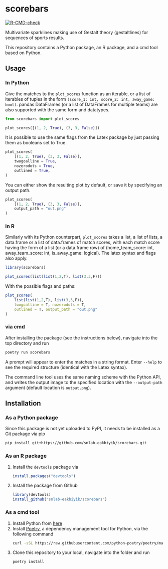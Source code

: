 # scorebars

<!-- badges: start -->
[![R-CMD-check](https://github.com/snlab-eakbiyik/scorebars/workflows/R-CMD-check/badge.svg)](https://github.com/snlab-eakbiyik/scorebars/actions)
<!-- To include when the repo becomes public.
[![Codecov test coverage](https://codecov.io/gh/snlab-eakbiyik/scorebars/branch/master/graph/badge.svg)](https://codecov.io/gh/snlab-eakbiyik/scorebars?branch=master)
-->
<!-- badges: end -->

Multivariate sparklines making use of Gestalt theory (gestaltlines) for sequences of sports results.

This repository contains a Python package, an R package, and a cmd tool based on Python.

## Usage

### In Python

Give the matches to the ```plot_scores``` function as an iterable, or a list of iterables of tuples in the form ```(score_1: int, score_2: int, away_game: bool)```. pandas DataFrames (or a list of DataFrames for multiple teams) are also supported with the same form and datatypes.
```python
from scorebars import plot_scores

plot_scores([(1, 2, True), (3, 3, False)])
```
It is possible to use the same flags from the Latex package by just passing them as booleans set to True.
```python
plot_scores(
    [(1, 2, True), (3, 3, False)], 
    twogoalline = True,
    nozerodots = True,
    outlined = True,
)
```
You can either show the resulting plot by default, or save it by specifying an output path.
```python
plot_scores(
    [(1, 2, True), (3, 3, False)], 
    output_path = "out.png"
)
```

### in R

Similarly with its Python counterpart, ```plot_scores``` takes a list, a list of lists, a data.frame or a list of data.frames of match scores, with each match score having the form of a list (or a data.frame row) of (home_team_score: int, away_team_score: int, is_away_game: logical). The latex syntax and flags also apply.
```R
library(scorebars)

plot_scores(list(list(1,2,T), list(3,3,F)))
```
With the possible flags and paths:
```R
plot_scores(
    list(list(1,2,T), list(3,3,F)), 
    twogoalline = T, nozerodots = T,
    outlined = T, output_path = "out.png"
)
```

### via cmd 

After installing the package (see the instructions below), navigate into the top directory and run
```bash
poetry run scorebars
```
A prompt will appear to enter the matches in a string format. Enter `--help` to see the required structure (identical with the Latex syntax).

The command line tool uses the same naming scheme with the Python API, and writes the output image to the specified location with the `--output-path` argument (default location is `output.png`).

## Installation

### As a Python package

Since this package is not yet uploaded to PyPI, it needs to be installed as a Git package via pip 
```bash
pip install git+https://github.com/snlab-eakbiyik/scorebars.git 
```

### As an R package

1. Install the `devtools` package via
    ```R
    install.packages("devtools")
    ```
2. Install the package from Github
    ```R
    library(devtools)
    install_github("snlab-eakbiyik/scorebars")
    ```

### As a cmd tool

1. Install Python from [here](https://www.python.org/downloads/)
2. Install [Poetry](https://python-poetry.org/), a dependency management tool for Python, via the following command
    ```bash
    curl -sSL https://raw.githubusercontent.com/python-poetry/poetry/master/get-poetry.py | python
    ```
3. Clone this repository to your local, navigate into the folder and run
    ```bash
    poetry install
    ```